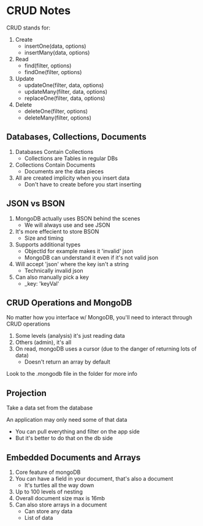 # CRUD Notes

CRUD stands for:
1. Create
    - insertOne(data, options)
    - insertMany(data, options)
1. Read
    - find(filter, options)
    - findOne(filter, options)
1. Update
    - updateOne(filter, data, options)
    - updateMany(filter, data, options)
    - replaceOne(filter, data, options)
1. Delete
    - deleteOne(filter, options)
    - deleteMany(filter, options)

## Databases, Collections, Documents

1. Databases Contain Collections
    - Collections are Tables in regular DBs
1. Collections Contain Documents
    - Documents are the data pieces
1. All are created implicity when you insert data
    - Don't have to create before you start inserting

## JSON vs BSON

1. MongoDB actually uses BSON behind the scenes
    - We will always use and see JSON
1. It's more effecient to store BSON
    - Size and timing
1. Supports additional types
    - ObjectId for example makes it 'invalid' json
    - MongoDB can understand it even if it's not valid json
1. Will accept 'json' where the key isn't a string
    - Technically invalid json
1. Can also manually pick a key
    - _key: 'keyVal'

## CRUD Operations and MongoDB

No matter how you interface w/ MongoDB, you'll need to interact through CRUD operations

1. Some levels (analysis) it's just reading data
1. Others (admin), it's all
1. On read, mongoDB uses a cursor (due to the danger of returning lots of data)
    - Doesn't return an array by default

Look to the .mongodb file in the folder for more info

## Projection

Take a data set from the database

An application may only need some of that data
- You can pull everything and filter on the app side
- But it's better to do that on the db side

## Embedded Documents and Arrays

1. Core feature of mongoDB
1. You can have a field in your document, that's also a document
    - It's turtles all the way down
1. Up to 100 levels of nesting
1. Overall document size max is 16mb
1. Can also store arrays in a document
    - Can store any data
    - List of data
